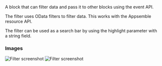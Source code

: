 A block that can filter data and pass it to other blocks using the event API.

The filter uses OData filters to filter data. This works with the Appsemble resource API.

The filter can be used as a search bar by using the highlight parameter with a string field.

### Images

![Filter screenshot](https://gitlab.com/appsemble/appsemble/-/raw/0.33.4/config/assets/filter.png)
![Filter screenshot](https://gitlab.com/appsemble/appsemble/-/raw/0.33.4/config/assets/filter-search-bar.png)
